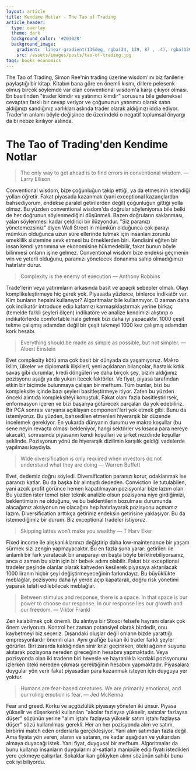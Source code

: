 ```yaml
---
layout: article
title: Kendime Notlar - The Tao of Trading
article_header:
  type: overlay
  theme: dark
  background_color: '#203028'
  background_image:
    gradient: 'linear-gradient(135deg, rgba(34, 139, 87 , .4), rgba(139, 34, 139, .4))'
    src: /assets/images/posts/tao-of-trading.jpg
tags: books economics
---
```


The Tao of Trading, Simon Ree'nin trading üzerine wisdom'ını biz fanilerle paylaştığı bir kitap. Kitabın bana göre en önemli kısmı, dillere pelesenk olmuş birçok söylemde var olan conventional wisdom'a karşı çıkıyor olması. En basitinden "trader kimdir vs yatırımcı kimdir" sorusuna bile geleneksel cevaptan farklı bir cevap veriyor ve çoğunuzun yatırımcı olarak satın aldığınızı sandığınız varlıkları aslında trader olarak aldığınızı iddia ediyor. Trader'ın anlamı böyle değişince de üzerindeki o negatif toplumsal önyargı da bi nebze kırılıyor aslında.

# The Tao of Trading'den Kendime Notlar

> The only way to get ahead is to find errors in conventional wisdom. — Larry Ellison

Conventional wisdom, bize çoğunluğun takip ettiği, ya da etmesinin istendiği yolları öğretir. Fakat piyasada kazanmak (yani exceptional kazançlardan bahsediyorum, endekse paralel getirilerden değil) çoğunluğun gittiği yolla olmaz. Bu yüzden conventional wisdom'da doğrular söyleniyorsa bile belki de her doğrunun söylenmediğini düşünmeli. Bazen doğruların saklanması, yalan söylenmesi kadar çeldirici bir ilüzyondur. "Siz paranızı yönetemezsiniz" diyen Wall Street in mümkün olduğunca çok parayı mümkün olduğunca uzun süre ellerinde tutmak için insanları zorunlu emeklilik sistemine sevk etmesi bu örneklerden biri. Kendisini eğiten bir insan kendi yatırımına ve ekonomisine hükmedebilir, fakat bunun böyle bilinmesi onların işine gelmez. Conventional wisdom bize endeksi geçmenin win ve yeterli olduğunu, paramızı yönetecek donanıma sahip olmadığımızı hatırlatır durur.

> Complexity is the enemy of execution — Anthony Robbins

Trade'lerin veya yatırımların arkasında basit ve apaçık sebepler olmalı. Olayı komplikeleştirmeye hiç gerek yok. Piyasada yüzlerce, binlerce indikatör var. Kim bunların hepsini kullanıyor? Algoritmalar bile kullanmıyor. O zaman daha çok indikatör introduce edip kafamızı karmaşıklaştırmak yerine birkaç (temelde farklı şeyleri ölçen) indikatöre ve analize kendimizi alıştırıp o indikatörlerde comfortable hale gelmek bizi daha iyi yapacaktır. 1000 çeşit tekme çalışmış adamdan değil bir çeşit tekmeyi 1000 kez çalışmış adamdan kork hesabı.

> Everything should be made as simple as possible, but not simpler. — Albert Einstein

Evet complexity kötü ama çok basit bir dünyada da yaşamıyoruz. Makro iklim, ülkeler ve diplomatik ilişkileri, yeni açıklanan bilançolar, hastalık kıtlık savaş gibi durumlar, kredi döngüleri ve daha birçok şey, bizim aldığımız pozisyonu aşağı ya da yukarı itecek faktörler. Ve fiyat, piyasa tarafından etkin bir biçimde bulunmaya çalışan bir mefhum. Tüm bunlar, bizi bu kompleksite içinde bazı şeyleri basitleştirmeye itiyor. Zaten bu yüzden önceki alıntıda kompleksiteyi konuştuk. Fakat olanı fazla basitleştirirsek, enformasyon içeren ve bizi başarıya götürecek parçaları da yok edebiliriz. Bir PCA sonrası varyansı açıklayan component'leri yok etmek gibi. Bunu da istemiyoruz. Bu yüzden, bahsedilen etmenleri hiyerarşik bir düzende incelemek gerekiyor. En yukarda dünyanın durumu ve makro koşullar (bu sene neyin revaçta olması bekleniyor, hangi sektörler vs kısaca para nereye akacak), sonrasında piyasanın kendi koşulları ve şirket nezdinde koşullar şeklinde. Pozisyonun yönü de hiyerarşik dizilimin karşılık geldiği vadelerde yapılması kaydıyla.

> Wide diversification is only required when investors do not understand what they are doing — Warren Buffett

Evet, dedemiz doğru söyledi. Diversification paranızı korur, odaklanmak ise paranızı katlar. Bu da başka bir alıntıydı dededen. Conviction ile tutulabilen, yani azcık profit görünce hemen kapatılmayan pozisyonlar bize lazım olan. Bu yüzden ister temel ister teknik analizle olsun pozisyona niye girdiğimizi, beklentimizin ne olduğunu, ve bu beklentilerin bozulması durumunda alacağımız aksiyonun ne olacağını hep hatırlayarak pozisyonu açmamız lazım. Diversification arttıkça getiriniz endeksin getirisine yaklaşıyor. Bu da istemediğimiz bir durum. Biz exceptional tradeler istiyoruz.

> Skipping lattes won’t make you wealthy — T Harv Eker

Fixed income ile alışkanlıklarınızı değiştirip daha low-maintenance bir yaşam sürmek sizi zengin yapmayacaktır. Bu en fazla şuna yarar: getirileri ile anlamlı bir fark yaratacak bir anaparayı en başta böyle biriktirebiliyorsanız, anca o zaman bu sizin için bir bebek adımı olabilir. Fakat biz exceptional tradeler peşinde olanlar olarak kahveden kesilerek piyasaya aktarılacak 1000 liranın hiçbir şeyi değiştirmeyeceğinin farkındayız. Bu büyüklükte meblağlar, pozisyonu daha iyi yerde açıp kapatarak, doğru risk yönetimi yaparak telafi edilebilecek meblağlar.

> Between stimulus and response, there is a space. In that space is our power to choose our response. In our response lies our growth and our freedom. — Viktor Frankl

Zen kalabilmek çok önemli. Bu alıntıya bir Stoacı felsefe hayranı olarak çok önem veriyorum. Kontrol her zaman potansiyel olarak bizdedir, onu kaybetmeyi biz seçeriz. Dışarıdaki oluşlar değil onların bizde yarattığı empresyonlardır önemli olan. Aynı grafiğe bakan iki trader farklı şeyler görürler. Biri zararda kaldığından sinir krizi geçirirken, öteki ağzının suyunu akıtarak pozisyona nereden gireceğinin hesabını yapmaktadır. Veya pozisyonda olan iki traderın biri hevesle ve hayranlıkla kardaki pozisyonunu izlerken öteki nereden çıkması gerektiğinin hesabını yapmaktadır. Piyasalara duygular yön verir fakat piyasadan para kazanmak isteyen için duyguya yer yoktur.

> Humans are fear-based creatures. We are primarily emotional, and our ruling emotion is fear. — Jed McKenna

Fear and greed. Korku ve açgözlülük piyasayı yöneten iki unsur. Piyasa yükselir ve düşerkenki kullanılan "alıcılar fazlaysa yükselir, satıcılar fazlaysa düşer" sözünün yerine "alım iştahı fazlaysa yükselir satım iştahı fazlaysa düşer" sözü kullanılması gerekli. Her an her pozisyonda alım ve satım, birbirini match eden orderlarla gerçekleşiyor. Yani alım satımdan fazla değil. Ama fiyata yön veren, alanın ve satanın, ne kadar aşağıdan ve yukarıdan almaya duyacağı istek. Yani fiyat, duygusal bir mefhum. Algoritmalar da bunu kullanıp insanların duygularını al-satlarla manipüle edip fiyatı istedikleri yere çekmeye çalışırlar. Sokaklar kan gölüyken alınır sözünün sahibi bunu çok iyi biliyordu.
